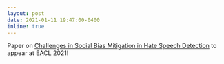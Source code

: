 ```yaml
---
layout: post
date: 2021-01-11 19:47:00-0400
inline: true
---
```


Paper on <a href="https://arxiv.org/abs/2102.00086">Challenges in Social Bias Mitigation in Hate Speech Detection</a> to appear at EACL 2021!
